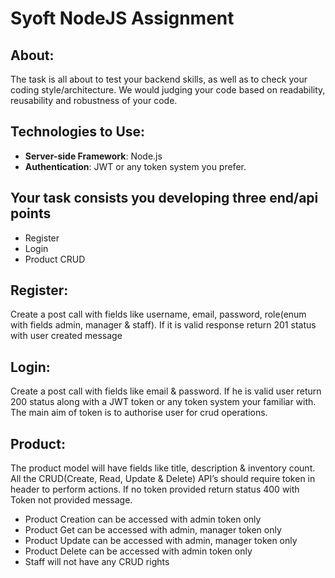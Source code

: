 <h1> Syoft NodeJS Assignment </h1> 

<h2> About: </h2>

<p> The task is all about to test your backend skills, as well as to check your coding style/architecture. We would judging your code based on readability, reusability and robustness of your code. </p>

<h2> Technologies to Use: </h2>

- **Server-side Framework**: Node.js
- **Authentication**: JWT or any token system you prefer.

<h2> Your task consists you developing three end/api points  </h2>
<ul>
 <li> Register </li>
 <li> Login </li>
 <li> Product CRUD </li>
</ul>


<h2> Register: </h2>
<p>	Create a post call with fields like username, email, password, role(enum with fields admin, manager & staff). If it is valid response return 201 status with user created message </p>

<h2> Login: </h2>
<p>		Create a post call with fields like email & password. If he is valid user return 200 status along with a JWT token or any token system your familiar with. The main aim of token is to authorise user for crud operations.
</p>

 
<h2> Product: </h2>
<p>	The product model will have fields like title, description & inventory count. All the CRUD(Create, Read, Update & Delete) API’s should require token in header to perform actions. If no token provided return status 400 with Token not provided message.
</p>
<ul>
   <li> Product Creation can be accessed with admin token only </li>
   <li> Product Get can be accessed with admin, manager token only  </li>
   <li> Product Update can be accessed with admin, manager token only  </li>
   <li> Product Delete can be accessed with admin token only  </li>
   <li> Staff will not have any CRUD rights </li>
</ul>
